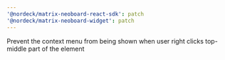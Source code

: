 ```yaml
---
'@nordeck/matrix-neoboard-react-sdk': patch
'@nordeck/matrix-neoboard-widget': patch
---
```


Prevent the context menu from being shown when user right clicks top-middle part of the element
